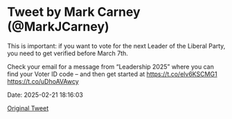 # Tweet by Mark Carney (@MarkJCarney)

This is important: if you want to vote for the next Leader of the Liberal Party, you need to get verified before March 7th.

Check your email for a message from “Leadership 2025” where you can find your Voter ID code – and then get started at https://t.co/elv6KSCMG1 https://t.co/uDhoAVAwcy

Date: 2025-02-21 18:16:03

[Original Tweet](https://x.com/MarkJCarney/status/1893001754377138263)
